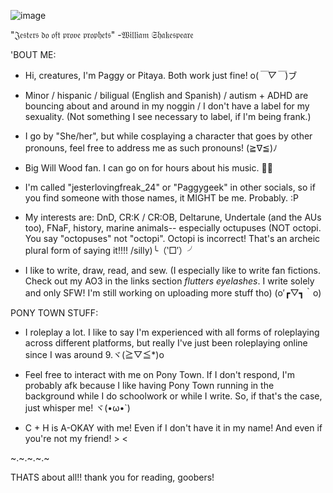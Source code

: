 ![image](https://github.com/user-attachments/assets/9546faa7-1b4c-44af-b971-2f2262ba1d3e)




"𝔍𝔢𝔰𝔱𝔢𝔯𝔰 𝔡𝔬 𝔬𝔣𝔱 𝔭𝔯𝔬𝔳𝔢 𝔭𝔯𝔬𝔭𝔥𝔢𝔱𝔰"
        -𝔚𝔦𝔩𝔩𝔦𝔞𝔪 𝔖𝔥𝔞𝔨𝔢𝔰𝔭𝔢𝔞𝔯𝔢

'BOUT ME:
- Hi, creatures, I'm Paggy or Pitaya. Both work just fine! o(*￣▽￣*)ブ
  
- Minor / hispanic / biligual (English and Spanish) / autism + ADHD are bouncing about and around in my noggin / I don't have a label for my sexuality. (Not something I see necessary to label, if I'm being frank.)
  
- I go by "She/her", but while cosplaying a character that goes by other pronouns, feel free to address me as such pronouns! (≧∇≦)ﾉ

- Big Will Wood fan. I can go on for hours about his music. 🐀🎹

- I'm called "jesterlovingfreak_24" or "Paggygeek" in other socials, so if you find someone with those names, it MIGHT be me. Probably. :P

- My interests are: DnD, CR:K / CR:OB, Deltarune, Undertale (and the AUs too), FNaF, history, marine animals-- especially octupuses (NOT octopi. You say "octopuses" not "octopi". Octopi is incorrect! That's an archeic plural form of saying it!!!! /silly)╰（‵□′）╯

- I like to write, draw, read, and sew. (I especially like to write fan fictions. Check out my AO3 in the links section *flutters eyelashes*. I write solely and only SFW! I'm still working on uploading more stuff tho) (o′┏▽┓｀o)


PONY TOWN STUFF:

- I roleplay a lot. I like to say I'm experienced with all forms of roleplaying across different platforms, but really I've just been roleplaying online since I was around 9.ヾ(≧▽≦*)o

- Feel free to interact with me on Pony Town. If I don't respond, I'm probably afk because I like having Pony Town running in the background while I do schoolwork or while I write. So, if that's the case, just whisper me! ヾ(•ω•`)

- C + H is A-OKAY with me! Even if I don't have it in my name! And even if you're not my friend! > <



~.~.~.~.~
  
THATS about all!! thank you for reading, goobers!



